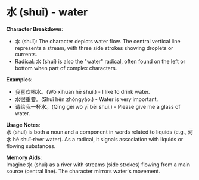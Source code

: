 # **水 (shuǐ) - water**

**Character Breakdown**:  
- 水 (shuǐ): The character depicts water flow. The central vertical line represents a stream, with three side strokes showing droplets or currents.  
- Radical: 水 (shuǐ) is also the "water" radical, often found on the left or bottom when part of complex characters.

**Examples**:  
- 我喜欢喝水。(Wǒ xǐhuan hē shuǐ.) - I like to drink water.  
- 水很重要。(Shuǐ hěn zhòngyào.) - Water is very important.  
- 请给我一杯水。(Qǐng gěi wǒ yī bēi shuǐ.) - Please give me a glass of water.

**Usage Notes**:  
水 (shuǐ) is both a noun and a component in words related to liquids (e.g., 河水 hé shuǐ-river water). As a radical, it signals association with liquids or flowing substances.

**Memory Aids**:  
Imagine 水 (shuǐ) as a river with streams (side strokes) flowing from a main source (central line). The character mirrors water's movement.